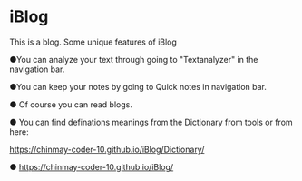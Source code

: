 # iBlog
This is a blog. Some unique features of iBlog


●You can analyze your text through going to "Textanalyzer" in the navigation bar.

●You can keep your notes by going to Quick notes in navigation bar.

● Of course you can read blogs.

● You can find definations meanings from the Dictionary from tools or from  here: 

https://chinmay-coder-10.github.io/iBlog/Dictionary/ 



● https://chinmay-coder-10.github.io/iBlog/
